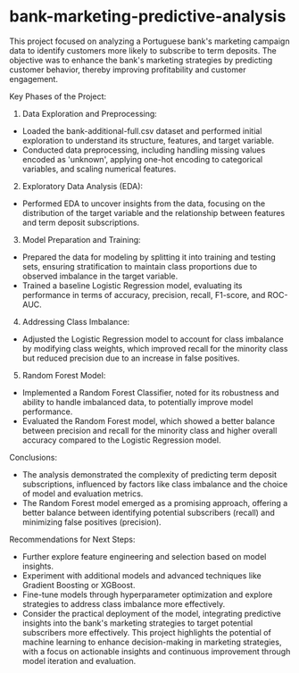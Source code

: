 # bank-marketing-predictive-analysis

This project focused on analyzing a Portuguese bank's marketing campaign data to identify customers more likely to subscribe to term deposits. The objective was to enhance the bank's marketing strategies by predicting customer behavior, thereby improving profitability and customer engagement.

Key Phases of the Project:

1. Data Exploration and Preprocessing:
  - Loaded the bank-additional-full.csv dataset and performed initial exploration to understand its structure, features, and target variable.
  - Conducted data preprocessing, including handling missing values encoded as 'unknown', applying one-hot encoding to categorical variables, and scaling numerical features.

2. Exploratory Data Analysis (EDA):
  - Performed EDA to uncover insights from the data, focusing on the distribution of the target variable and the relationship between features and term deposit subscriptions.

3. Model Preparation and Training:
  - Prepared the data for modeling by splitting it into training and testing sets, ensuring stratification to maintain class proportions due to observed imbalance in the target variable.
  - Trained a baseline Logistic Regression model, evaluating its performance in terms of accuracy, precision, recall, F1-score, and ROC-AUC.

4. Addressing Class Imbalance:
  - Adjusted the Logistic Regression model to account for class imbalance by modifying class weights, which improved recall for the minority class but reduced precision due to an increase in false positives.

5. Random Forest Model:
  - Implemented a Random Forest Classifier, noted for its robustness and ability to handle imbalanced data, to potentially improve model performance.
  - Evaluated the Random Forest model, which showed a better balance between precision and recall for the minority class and higher overall accuracy compared to the Logistic Regression model.

Conclusions:
- The analysis demonstrated the complexity of predicting term deposit subscriptions, influenced by factors like class imbalance and the choice of model and evaluation metrics.
- The Random Forest model emerged as a promising approach, offering a better balance between identifying potential subscribers (recall) and minimizing false positives (precision).

Recommendations for Next Steps:
- Further explore feature engineering and selection based on model insights.
- Experiment with additional models and advanced techniques like Gradient Boosting or XGBoost.
- Fine-tune models through hyperparameter optimization and explore strategies to address class imbalance more effectively.
- Consider the practical deployment of the model, integrating predictive insights into the bank's marketing strategies to target potential subscribers more effectively.
This project highlights the potential of machine learning to enhance decision-making in marketing strategies, with a focus on actionable insights and continuous improvement through model iteration and evaluation.
